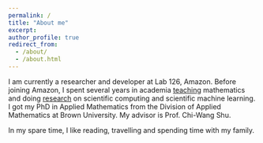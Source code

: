 ```yaml
---
permalink: /
title: "About me"
excerpt: 
author_profile: true
redirect_from: 
  - /about/
  - /about.html
---
```


I am currently a researcher and developer at Lab 126, Amazon. Before joining Amazon, I spent several years in academia [teaching](./teaching.md) mathematics and doing [research](./publications.md) on scientific computing and scientific machine learning. I got my PhD in Applied Mathematics from the Division of Applied Mathematics at Brown University. My advisor is Prof. Chi-Wang Shu. 

In my spare time, I like reading, travelling and spending time with my family.

